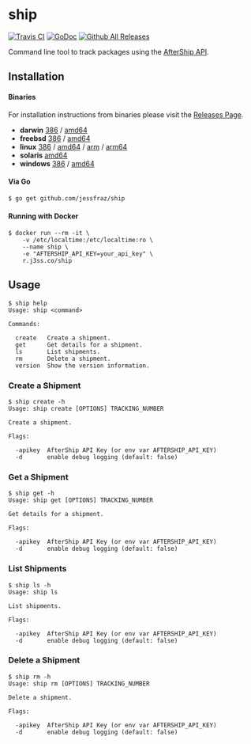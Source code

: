 # ship

[![Travis CI](https://img.shields.io/travis/jessfraz/ship.svg?style=for-the-badge)](https://travis-ci.org/jessfraz/ship)
[![GoDoc](https://img.shields.io/badge/godoc-reference-5272B4.svg?style=for-the-badge)](https://godoc.org/github.com/jessfraz/ship)
[![Github All Releases](https://img.shields.io/github/downloads/jessfraz/ship/total.svg?style=for-the-badge)](https://github.com/jessfraz/ship/releases)

Command line tool to track packages using the [AfterShip API](https://docs.aftership.com/api/4/overview).

## Installation

#### Binaries

For installation instructions from binaries please visit the [Releases Page](https://github.com/jessfraz/ship/releases).

- **darwin** [386](https://github.com/jessfraz/ship/releases/download/v0.0.4/ship-darwin-386) / [amd64](https://github.com/jessfraz/ship/releases/download/v0.0.4/ship-darwin-amd64)
- **freebsd** [386](https://github.com/jessfraz/ship/releases/download/v0.0.4/ship-freebsd-386) / [amd64](https://github.com/jessfraz/ship/releases/download/v0.0.4/ship-freebsd-amd64)
- **linux** [386](https://github.com/jessfraz/ship/releases/download/v0.0.4/ship-linux-386) / [amd64](https://github.com/jessfraz/ship/releases/download/v0.0.4/ship-linux-amd64) / [arm](https://github.com/jessfraz/ship/releases/download/v0.0.4/ship-linux-arm) / [arm64](https://github.com/jessfraz/ship/releases/download/v0.0.4/ship-linux-arm64)
- **solaris** [amd64](https://github.com/jessfraz/ship/releases/download/v0.0.4/ship-solaris-amd64)
- **windows** [386](https://github.com/jessfraz/ship/releases/download/v0.0.4/ship-windows-386) / [amd64](https://github.com/jessfraz/ship/releases/download/v0.0.4/ship-windows-amd64)

#### Via Go

```bash
$ go get github.com/jessfraz/ship
```

#### Running with Docker

```console
$ docker run --rm -it \
    -v /etc/localtime:/etc/localtime:ro \
    --name ship \
    -e "AFTERSHIP_API_KEY=your_api_key" \
    r.j3ss.co/ship
```

## Usage

```console
$ ship help
Usage: ship <command>

Commands:

  create   Create a shipment.
  get      Get details for a shipment.
  ls       List shipments.
  rm       Delete a shipment.
  version  Show the version information.
```

### Create a Shipment

```console
$ ship create -h
Usage: ship create [OPTIONS] TRACKING_NUMBER

Create a shipment.

Flags:

  -apikey  AfterShip API Key (or env var AFTERSHIP_API_KEY)
  -d       enable debug logging (default: false)
```

### Get a Shipment

```console
$ ship get -h
Usage: ship get [OPTIONS] TRACKING_NUMBER

Get details for a shipment.

Flags:

  -apikey  AfterShip API Key (or env var AFTERSHIP_API_KEY)
  -d       enable debug logging (default: false)
```

### List Shipments

```console
$ ship ls -h
Usage: ship ls 

List shipments.

Flags:

  -apikey  AfterShip API Key (or env var AFTERSHIP_API_KEY)
  -d       enable debug logging (default: false)
```

### Delete a Shipment

```console
$ ship rm -h
Usage: ship rm [OPTIONS] TRACKING_NUMBER

Delete a shipment.

Flags:

  -apikey  AfterShip API Key (or env var AFTERSHIP_API_KEY)
  -d       enable debug logging (default: false)
```
